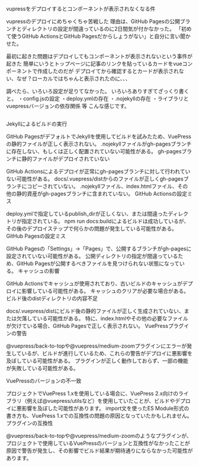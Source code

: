vupressをデプロイするとコンポーネントが表示されなくなる件

vupressのデプロイにめちゃくちゃ苦戦した
理由は、GitHub Pagesの公開ブランチとディレクトリの設定が間違っているのに2日間気が付かなかった。
「初めて使うGitHub ActionsとGitHub Pagesだからしょうがない」と自分に言い聞かせた。

最初に起きた問題はデプロイしてもコンポーネントが表示されないという事件が起きた
簡単にいうとトップページに記事のリンクを貼っているカードをvueコンポーネントで作成したのだが
デプロイてから確認するとカードが表示されない、なぜ？ローカルではちゃんと表示されたのに、、、

調べたら、いろいろ設定が足りてなかった。
いろいろありすぎてざっくり書くと。
・config.jsの設定
・deploy.ymlの存在
・.nojekyllの存在
・ライブラリとvuepressバージョンの依存関係
等
こんな感じです。

```javascript

```





Jekyllによるビルドの実行

GitHub PagesがデフォルトでJekyllを使用してビルドを試みたため、VuePressの静的ファイルが正しく表示されない。
.nojekyllファイルがgh-pagesブランチに存在しない、もしくは正しく配置されていない可能性がある。
gh-pagesブランチに静的ファイルがデプロイされていない

GitHub Actionsによるデプロイが正常にgh-pagesブランチに対して行われていない可能性がある。
docs/.vuepress/distからのファイルが正しくgh-pagesブランチにコピーされていない。
.nojekyllファイル、index.htmlファイル、その他の静的資産がgh-pagesブランチに含まれていない。
GitHub Actionsの設定ミス

deploy.ymlで指定しているpublish_dirが正しくない、または間違ったディレクトリが指定されている。
npm run docs:buildによるビルドは成功しているが、その後のデプロイステップで何らかの問題が発生している可能性がある。
GitHub Pagesの設定ミス

GitHub Pagesの「Settings」→「Pages」で、公開するブランチがgh-pagesに設定されていない可能性がある。
公開ディレクトリの指定が間違っているため、GitHub Pagesが公開するべきファイルを見つけられない状態になっている。
キャッシュの影響

GitHub Actionsでキャッシュが使用されており、古いビルドのキャッシュがデプロイに影響している可能性がある。
キャッシュのクリアが必要な場合がある。
ビルド後のdistディレクトリの内容不足

docs/.vuepress/distにビルド後の静的ファイルが正しく生成されていない、または欠落している可能性がある。
特に、index.htmlやその他の必要なファイルが欠けている場合、GitHub Pagesで正しく表示されない。
VuePressプラグインの警告

@vuepress/back-to-topや@vuepress/medium-zoomプラグインにエラーが発生しているが、ビルドが進行しているため、これらの警告がデプロイに悪影響を及ぼしている可能性がある。
プラグインが正しく動作しておらず、一部の機能が失敗している可能性がある。

VuePressのバージョンの不一致

プロジェクトでVuePress 1.xを使用している場合に、VuePress 2.x向けのライブラリ（例えば@vuepress/utilsなど）を使用していたことが、ビルドやデプロイに悪影響を及ぼした可能性があります。
import文を使ったES Module形式の書き方も、VuePress 1.xでの互換性の問題の原因となっていたかもしれません。
プラグインの互換性

@vuepress/back-to-topや@vuepress/medium-zoomのようなプラグインが、プロジェクトで使用しているVuePressのバージョンと互換性がなかったことが原因で警告が発生し、その影響でビルド結果が期待通りにならなかった可能性があります。
